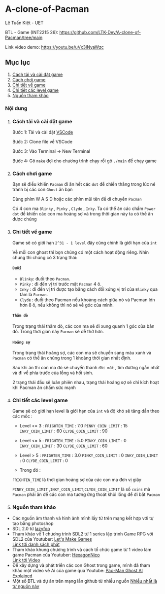 # A-clone-of-Pacman
Lê Tuấn Kiệt - UET

BTL - Game (INT2215 26): https://github.com/LTK-Dev/A-clone-of-Pacman/tree/main

Link video demo: https://youtu.be/uVx3INyaWzc

## Mục lục
1. [Cách tải và cài đặt game](#cách-tải-và-chơi-game)
2. [Cách chơi game](#cách-chơi-game)
3. [Chi tiết về game](#chi-tiết-về-game)
4. [Chi tiết các level game](#chi-tiết-các-level-game) 
5. [Nguồn tham khảo](#nguồn-tham-khảo)

### Nội dung
1. ### Cách tải và cài đặt game
    Bước 1: Tải và cài đặt [VSCode](https://code.visualstudio.com/download)
    
    Bước 2: Clone file về VSCode
    
    Bước 3: Vào Terminal -> New Terminal
    
    Bước 4: Gõ `make` đợi cho chương trình chạy rồi gõ `./main` để chạy game
2. ### Cách chơi game
    Bạn sẽ điều khiển `Pacman` đi ăn hết các `dot` để chiến thắng trong lúc né tránh bị các con `Ghost` ăn bạn
    
    Dùng phím W A S D hoặc các phím mũi tên để di chuyển `Pacman`
    
    Có 4 con ma `Blinky` , `Pinky` , `Clyde` , `Inky`. Ta có thể ăn các chấm `Power dot` để  khiến các con ma hoảng sợ và trong thời gian này ta có thể ăn
    được chúng
3. ### Chi tiết về game 
    Game sẽ có giới hạn `2^31 - 1 level` đây cũng chính là giới hạn của `int`
    
    Về mỗi con ghost thì bọn chúng có một cách hoạt động riêng. Nhìn chung thì chúng có 3 trạng thái:

    #### `Đuổi`
    - `Blinky`: đuổi theo `Pacman`.   
    - `Pinky` : đi đến vị trí trước mặt `Pacman` 4 ô.
    - `Inky`  : đi đến vị trí được tạo bằng cách đối xứng vị trí của `Blinky` qua tâm là `Pacman`.
    - `Clyde` : đuổi theo Pacman nếu khoảng cách giữa nó và Pacman lớn hơn 8 ô, nếu không thì nó sẽ về góc của mình.  
    #### `Thăm dò`
    Trong trạng thái thăm dò, các con ma sẽ đi xung quanh 1 góc của bản đồ. Trong thời gian này `Pacman` sẽ dễ thở hơn.

    #### `Hoảng sợ`    
    Trong trạng thái hoảng sợ, các con ma sẽ chuyển sang màu xanh và `Pacman` có thể ăn chúng trong 1 khoảng thời gian nhất định.

    Sau khi ăn thì con ma đó sẽ chuyển thành `đôi mắt` , tìm đường ngắn nhất và đi về phía trước của lồng và hồi sinh.

    2 trạng thái đầu sẽ luân phiên nhau, trạng thái hoảng sợ sẽ chỉ kích hoạt khi Pacman ăn chấm sức mạnh
4. ### Chi tiết các level game
    Game sẽ có giới hạn level là giới hạn của `int` và độ khó sẽ tăng dần theo các mốc :
    
    - Level <= 3 : 
              `FRIGHTEN_TIME` : 7.0
              `PINKY_COIN_LIMIT` : 15
              `INKY_COIN_LIMIT` : 60
              `CLYDE_COIN_LIMIT` : 90
              
    - Level <= 5 :
              `FRIGHTEN_TIME` : 5.0
              `PINKY_COIN_LIMIT` : 0
              `INKY_COIN_LIMIT` : 30
              `CLYDE_COIN_LIMIT` : 60
            
    - Level > 5  :
              `FRIGHTEN_TIME` : 3.0
              `PINKY_COIN_LIMIT` : 0
              `INKY_COIN_LIMIT` : 0
              `CLYDE_COIN_LIMIT` : 0
    - Trong đó   :
    
    `FRIGHTEN_TIME` là thời gian hoảng sợ của các con ma đơn vị giây 
    
    `PINKY_COIN_LIMIT` ,`INKY_COIN_LIMIT`,`CLYDE_COIN_LIMIT` là số `coins` mà `Pacman` phải ăn để các con ma tương ứng thoát khỏi lồng để đi bắt `Pacman`
5. ### Nguồn tham khảo
- Các nguồn âm thanh và hình ảnh mình lấy từ trên mạng kết hợp với tự tạo bằng photoshop
- SDL 2.0 từ [lazyfoo](https://lazyfoo.net/tutorials/SDL/)
- Tham khảo về 1 chương trình SDL2 từ 1 series lập trình Game RPG với SDL2 của Youtuber: [Let's Make Games](https://www.youtube.com/channel/UCAM9ZPgEIdeHAsmG50wqL1g)  
  [Link tới danh sách phát](https://www.youtube.com/watch?v=QQzAHcojEKg&list=PLhfAbcv9cehhkG7ZQK0nfIGJC_C-wSLrx)
- Tham khảo khung chương trình và cách tổ chức game từ 1 video làm game Pacman của Youtuber: [HexagonNico](https://www.youtube.com/watch?v=4AatUPAXrj8)  
  [Link tới Video](https://www.youtube.com/watch?v=4AatUPAXrj8)
- Để xây dựng và phát triển các con Ghost trong game, mình đã tham khảo một video về Ai của game qua Youtube: [Pac-Man Ghost AI Explained](https://www.youtube.com/watch?v=ataGotQ7ir8)
- Một số BTL và dự án trên mạng lẫn github từ nhiều nguồn [Nhiều nhất là từ nguồn này](https://github.com/tungddk2/Pacman)

          
    
